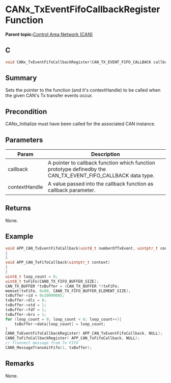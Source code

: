 # CANx\_TxEventFifoCallbackRegister Function

**Parent topic:**[Control Area Network \(CAN\)](GUID-B5AC476B-B06A-4C89-AB15-1BB515862877.md)

## C

```c
void CANx_TxEventFifoCallbackRegister(CAN_TX_EVENT_FIFO_CALLBACK callback, uintptr_t contextHandle) // x - Instance of the CAN peripheral
```

## Summary

Sets the pointer to the function \(and it's contextHandle\) to be called when the given CAN's Tx transfer events occur.

## Precondition

CANx\_Initialize must have been called for the associated CAN instance.

## Parameters

|Param|Description|
|-----|-----------|
|callback|A pointer to callback function which function prototype definedby the CAN\_TX\_EVENT\_FIFO\_CALLBACK data type.|
|contextHandle|A value passed into the callback function as callback parameter.|

## Returns

None.

## Example

```c
void APP_CAN_TxEventFifoCallback(uint8_t numberOfTxEvent, uintptr_t contextHandle)
{
}
void APP_CAN_TxFifoCallback(uintptr_t context)
{
}
uint8_t loop_count = 0;
uint8_t txFiFo[CAN0_TX_FIFO_BUFFER_SIZE];
CAN_TX_BUFFER *txBuffer = (CAN_TX_BUFFER *)txFiFo;
memset(txFiFo, 0x00, CAN0_TX_FIFO_BUFFER_ELEMENT_SIZE);
txBuffer->id = 0x100000A5;
txBuffer->dlc = 8;
txBuffer->xtd = 1;
txBuffer->fdf = 1;
txBuffer->brs = 1;
for (loop_count = 0; loop_count < 8; loop_count++){
    txBuffer->data[loop_count] = loop_count;
}
CAN0_TxEventFifoCallbackRegister( APP_CAN_TxEventFifoCallback, NULL);
CAN0_TxFifoCallbackRegister( APP_CAN_TxFifoCallback, NULL);
// Transmit message from Tx FIFO
CAN0_MessageTransmitFifo(1, txBuffer);
```

## Remarks

None.

